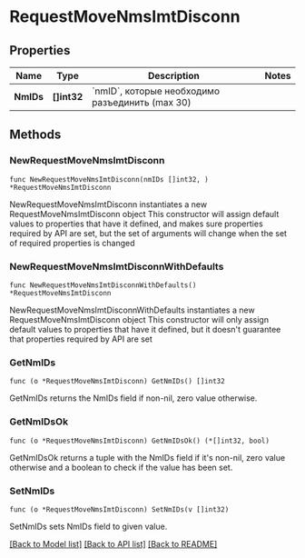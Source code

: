 # RequestMoveNmsImtDisconn

## Properties

Name | Type | Description | Notes
------------ | ------------- | ------------- | -------------
**NmIDs** | **[]int32** | &#x60;nmID&#x60;, которые необходимо разъединить (max 30) | 

## Methods

### NewRequestMoveNmsImtDisconn

`func NewRequestMoveNmsImtDisconn(nmIDs []int32, ) *RequestMoveNmsImtDisconn`

NewRequestMoveNmsImtDisconn instantiates a new RequestMoveNmsImtDisconn object
This constructor will assign default values to properties that have it defined,
and makes sure properties required by API are set, but the set of arguments
will change when the set of required properties is changed

### NewRequestMoveNmsImtDisconnWithDefaults

`func NewRequestMoveNmsImtDisconnWithDefaults() *RequestMoveNmsImtDisconn`

NewRequestMoveNmsImtDisconnWithDefaults instantiates a new RequestMoveNmsImtDisconn object
This constructor will only assign default values to properties that have it defined,
but it doesn't guarantee that properties required by API are set

### GetNmIDs

`func (o *RequestMoveNmsImtDisconn) GetNmIDs() []int32`

GetNmIDs returns the NmIDs field if non-nil, zero value otherwise.

### GetNmIDsOk

`func (o *RequestMoveNmsImtDisconn) GetNmIDsOk() (*[]int32, bool)`

GetNmIDsOk returns a tuple with the NmIDs field if it's non-nil, zero value otherwise
and a boolean to check if the value has been set.

### SetNmIDs

`func (o *RequestMoveNmsImtDisconn) SetNmIDs(v []int32)`

SetNmIDs sets NmIDs field to given value.



[[Back to Model list]](../README.md#documentation-for-models) [[Back to API list]](../README.md#documentation-for-api-endpoints) [[Back to README]](../README.md)


